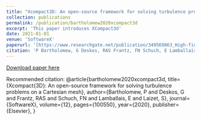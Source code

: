 ```yaml
---
title: "Xcompact3D: An open-source framework for solving turbulence problems on a Cartesian mesh"
collection: publications
permalink: /publication/bartholomew2020xcompact3d
excerpt: 'This paper introduces XCompact3d'
date: 2021-01-01
venue: 'SoftwareX'
paperurl: '[https://www.researchgate.net/publication/349569863_High-fidelity_simulations_of_gravity_currents_using_a_high-order_finite-difference_spectral_vanishing_viscosity_approach](https://www.sciencedirect.com/science/article/pii/S2352711019303620)'
citation: 'P Bartholomew, G Deskos, RAS Frantz, FN Schuch, E Lamballais, and S Laizet. Xcompact3D: An open-source framework for solving turbulence problems on a cartesian mesh. SoftwareX, 12:100550, 202.'
---
```

[Download paper here](https://www.sciencedirect.com/science/article/pii/S2352711019303620)

Recommended citation: 
@article{bartholomew2020xcompact3d,
  title={Xcompact{3D}: An open-source framework for solving turbulence problems on a Cartesian mesh},
  author={Bartholomew, P and Deskos, G and Frantz, RAS and Schuch, FN and Lamballais, E and Laizet, S},
  journal={SoftwareX},
  volume={12},
  pages={100550},
  year={2020},
  publisher={Elsevier},
}
